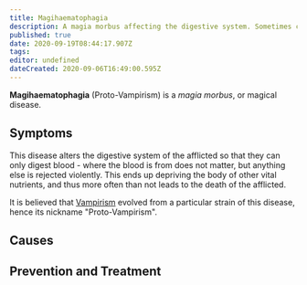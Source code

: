 ```yaml
---
title: Magihaematophagia
description: A magia morbus affecting the digestive system. Sometimes called "Proto-Vampirism".
published: true
date: 2020-09-19T08:44:17.907Z
tags: 
editor: undefined
dateCreated: 2020-09-06T16:49:00.595Z
---
```


**Magihaematophagia** (Proto-Vampirism) is a *magia morbus*, or magical disease. 

## Symptoms

This disease alters the digestive system of the afflicted so that they can only digest blood - where the blood is from does not matter, but anything else is rejected violently.  This ends up depriving the body of other vital nutrients, and thus more often than not leads to the death of the afflicted. 

It is believed that [Vampirism](/diseases/vampirism) evolved from a particular strain of this disease, hence its nickname "Proto-Vampirism".

## Causes

## Prevention and Treatment
